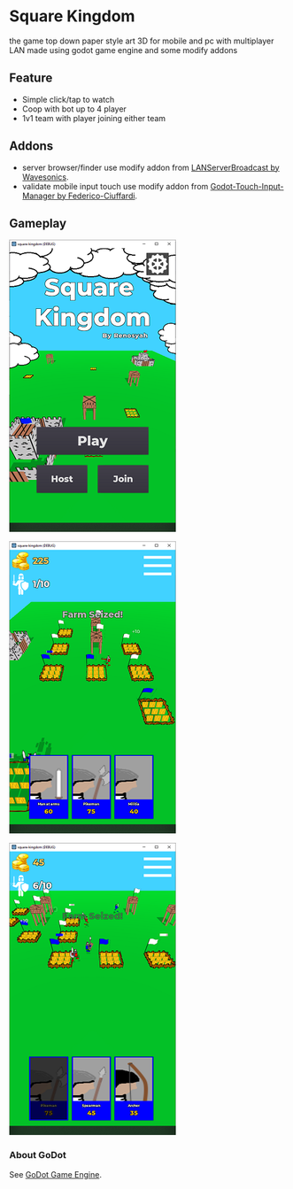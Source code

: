 # Square Kingdom

the game top down paper style art 3D for mobile and pc with multiplayer LAN made using godot game engine and some modify addons



## Feature
- Simple click/tap to watch
- Coop with bot up to 4 player
- 1v1 team with player joining either team



## Addons
- server browser/finder use modify addon from [LANServerBroadcast by Wavesonics](https://github.com/Wavesonics/LANServerBroadcast).
- validate mobile input touch use modify addon from [Godot-Touch-Input-Manager by Federico-Ciuffardi](https://github.com/Federico-Ciuffardi/Godot-Touch-Input-Manager).



## Gameplay
![GitHub Logo](/ss/1.png) 


![GitHub Logo](/ss/2.png) 


![GitHub Logo](/ss/3.png) 
 


### About GoDot
See [GoDot Game Engine](https://godotengine.org).